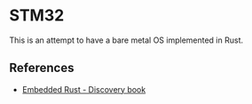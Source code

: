 # STM32

This is an attempt to have a bare metal OS implemented in Rust.

## References

- [Embedded Rust - Discovery book](https://docs.rust-embedded.org/discovery/index.html)
